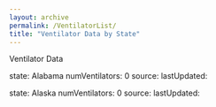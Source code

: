 ```yaml
---
layout: archive
permalink: /VentilatorList/
title: "Ventilator Data by State"
---
```


Ventilator Data

  state: Alabama
  numVentilators: 0
  source:
  lastUpdated:

  state: Alaska
  numVentilators: 0
  source:
  lastUpdated:
